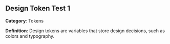 ## Design Token Test 1
**Category**: Tokens

**Definition**: Design tokens are variables that store design decisions, such as colors and typography.
